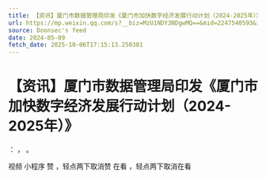 ```yaml
---
title: 【资讯】厦门市数据管理局印发《厦门市加快数字经济发展行动计划（2024-2025年）》
url: https://mp.weixin.qq.com/s?__biz=MzU1NDY3NDgwMQ==&mid=2247540593&idx=4&sn=2ef8e3b258538cd3542306d502775f9e
source: Doonsec's feed
date: 2024-05-09
fetch_date: 2025-10-06T17:15:13.250301
---
```


# 【资讯】厦门市数据管理局印发《厦门市加快数字经济发展行动计划（2024-2025年）》

：
，
。

视频
小程序
赞
，轻点两下取消赞
在看
，轻点两下取消在看